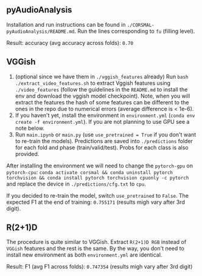 ## pyAudioAnalysis

Installation and run instructions can be found in `./CORSMAL-pyAudioAnalysis/README.md`. Run the lines corresponding to `fu` (filling level).

Result: accuracy (avg accuracy across folds): `0.70`

## VGGish

1. (optional since we have them in `./vggish_features` already) Run `bash ./extract_video_features.sh` to extract Vggish features using `./video_features` (follow the guidelines in the `README.md` to install the env and download the vggish model checkpoint). Note, when you will extract the features the hash of some features can be different to the ones in the repo due to numerical errors (average difference is < 1e-6).
2. If you haven't yet, install the environment in `environment.yml` (`conda env create -f environment.yml`). If you are not planning to use GPU see a note below.
3. Run `main.ipynb` or `main.py` (use `use_pretrained = True` if you don't want to re-train the models). Predictions are saved into `./predictions` folder for each fold and phase (train/valid/test). Probs for each class is also provided.

After installing the environment we will need to change the `pytorch-gpu` on `pytorch-cpu`: `conda activate corsmal && conda uninstall pytorch torchvision && conda install pytorch torchvision cpuonly -c pytorch` and replace the device in `./predictions/cfg.txt` to `cpu`.

If you decided to re-train the model, switch `use_pretrained` to `False`. The expected F1 at the end of training: `0.755171` (results migh vary after 3rd digit).

## R(2+1)D

The procedure is quite similar to VGGish. Extract `R(2+1)D RGB` instead of `VGGish` features and the rest is the same. By the way, you don't need to install new environment as both `environment.yml` are identical.

Result: F1 (avg F1 across folds): `0.747354` (results migh vary after 3rd digit)

